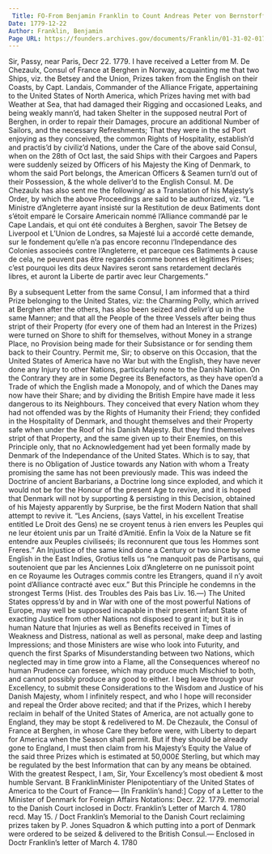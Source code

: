 ```yaml
---
 Title: FO-From Benjamin Franklin to Count Andreas Peter von Bernstorff, 22 December 1779
Date: 1779-12-22
Author: Franklin, Benjamin
Page URL: https://founders.archives.gov/documents/Franklin/01-31-02-0175
---
```


Sir,
Passy, near Paris, Decr 22. 1779.
I have received a Letter from M. De Chezaulx, Consul of France at Berghen in Norway, acquainting me that two Ships, viz. the Betsey and the Union, Prizes taken from the English on their Coasts, by Capt. Landais, Commander of the Alliance Frigate, appertaining to the United States of North America, which Prizes having met with bad Weather at Sea, that had damaged their Rigging and occasioned Leaks, and being weakly mann’d, had taken Shelter in the supposed neutral Port of Berghen, in order to repair their Damages, procure an additional Number of Sailors, and the necessary Refreshments; That they were in the sd Port enjoying as they conceived, the common Rights of Hospitality, establish’d and practis’d by civiliz’d Nations, under the Care of the above said Consul, when on the 28th of Oct last, the said Ships with their Cargoes and Papers were suddenly seized by Officers of his Majesty the King of Denmark, to whom the said Port belongs, the American Officers & Seamen turn’d out of their Possession, & the whole deliver’d to the English Consul.
M. De Chezaulx has also sent me the following/ as a Translation of his Majesty’s Order, by which the above Proceedings are said to be authorized, viz.
“Le Ministre d’Angleterre ayant insisté sur la Restitution de deux Batiments dont s’étoit emparé le Corsaire Americain nommé l’Alliance commandé par le Cape Landais, et qui ont été conduites à Berghen, savoir The Betsey de Liverpool et L’Union de Londres, sa Majesté lui a accordé cette demande, sur le fondement qu’elle n’a pas encore reconnu l’Independance des Colonies associeés contre l’Angleterre, et parceque ces Batiments à cause de cela, ne peuvent pas être regardés comme bonnes et lègitimes Prises; c’est pourquoi les dits deux Navires seront sans retardement declarés libres, et auront la Liberte de partir avec leur Chargements.”

By a subsequent Letter from the same Consul, I am informed that a third Prize belonging to the United States, viz: the Charming Polly, which arrived at Berghen after the others, has also been seized and delivr’d up in the same Manner; and that all the People of the three Vessels after being thus stript of their Property (for every one of them had an Interest in the Prizes) were turned on Shore to shift for themselves, without Money in a strange Place, no Provision being made for their Subsistance or for sending them back to their Country.
Permit me, Sir; to observe on this Occasion, that the United States of America have no War but with the English, they have never done any Injury to other Nations, particularly none to the Danish Nation. On the Contrary they are in some Degree its Benefactors, as they have open’d a Trade of which the English made a Monopoly, and of which the Danes may now have their Share; and by dividing the British Empire have made it less dangerous to its Neighbours. They conceived that every Nation whom they had not offended was by the Rights of Humanity their Friend; they confided in the Hospitality of Denmark, and thought themselves and their Property safe when under the Roof of his Danish Majesty. But they find themselves stript of that Property, and the same given up to their Enemies, on this Principle only, that no Acknowledgement had yet been formally made by Denmark of the Independance of the United States. Which is to say, that there is no Obligation of Justice towards any Nation with whom a Treaty promising the same has not been previously made. This was indeed the Doctrine of ancient Barbarians, a Doctrine long since exploded, and which it would not be for the Honour of the present Age to revive, and it is hoped that Denmark will not by supporting & persisting in this Decision, obtained of his Majesty apparently by Surprise, be the first Modern Nation that shall attempt to revive it. “Les Anciens, (says Vattel, in his excellent Treatise entitled Le Droit des Gens) ne se croyent tenus à rien envers les Peuples qui ne leur étoient unis par un Traité d’Amitié. Enfin la Voix de la Nature se fit entendre aux Peuples civiliseés; ils reconnurent que tous les Hommes sont Freres.”
An Injustice of the same kind done a Century or two since by some English in the East Indies, Grotius tells us “ne manquoit pas de Partisans, qui soutenoient que par les Anciennes Loix d’Angleterre on ne punissoit point en ce Royaume les Outrages commis contre les Etrangers, quand il n’y avoit point d’Alliance contracté avec eux.” But this Principle he condemns in the strongest Terms (Hist. des Troubles des Pais bas Liv. 16.—)
The United States oppress’d by and in War with one of the most powerful Nations of Europe, may well be supposed incapable in their present infant State of exacting Justice from other Nations not disposed to grant it; but it is in human Nature that Injuries as well as Benefits received in Times of Weakness and Distress, national as well as personal, make deep and lasting Impressions; and those Ministers are wise who look into Futurity, and quench the first Sparks of Misunderstanding between two Nations, which neglected may in time grow into a Flame, all the Consequences whereof no human Prudence can foresee, which may produce much Mischief to both, and cannot possibly produce any good to either.
I beg leave through your Excellency, to submit these Considerations to the Wisdom and Justice of his Danish Majesty, whom I infinitely respect, and who I hope will reconsider and repeal the Order above recited; and that if the Prizes, which I hereby reclaim in behalf of the United States of America, are not actually gone to England, they may be stopt & redelivered to M. De Chezaulx, the Consul of France at Berghen, in whose Care they before were, with Liberty to depart for America when the Season shall permit. But if they should be already gone to England, I must then claim from his Majesty’s Equity the Value of the said three Prizes which is estimated at 50,000£ Sterling, but which may be regulated by the best Information that can by any means be obtained.
With the greatest Respect, I am, Sir, Your Excellency’s most obedient & most humble Servant.
B FranklinMinister Plenipotentiary of the United States of America to the Court of France—
[In Franklin’s hand:] Copy of a Letter to the Minister of Denmark for Foreign Affairs
 Notations: Decr. 22. 1779. memorial to the Danish Court inclosed in Doctr. Franklin’s Letter of March 4. 1780 recd. May 15. / Doct Franklin’s Memorial to the Danish Court reclaiming prizes taken by P. Jones Squadron & which putting into a port of Denmark were ordered to be seized & delivered to the British Consul.— Enclosed in Doctr Franklin’s letter of March 4. 1780
